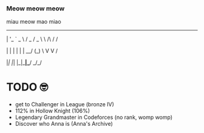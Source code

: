 ### Meow meow meow
miau meow mao miao                               
                               
  _ __ ___   ___  _____      __
  
 | '_ ` _ \ / _ \/ _ \ \ /\ / /
 
 | | | | | |  __/ (_) \ V  V / 
 
 |_| |_| |_|\___|\___/ \_/\_/  
 
                               
                               


# TODO 🤓
- get to Challenger in League (bronze IV)
- 112% in Hollow Knight (106%)
- Legendary Grandmaster in Codeforces (no rank, womp womp)
- Discover who Anna is (Anna's Archive)
<!--
**Discomanfulanito/discomanfulanito** is a ✨ _special_ ✨ repository because its `README.md` (this file) appears on your GitHub profile.

Here are some ideas to get you started:

- 🔭 I’m currently working on ...
- 🌱 I’m currently learning ...
- 👯 I’m looking to collaborate on ...
- 🤔 I’m looking for help with ...
- 💬 Ask me about ...
- 📫 How to reach me: ...
- 😄 Pronouns: ...
- ⚡ Fun fact: ...
-->
